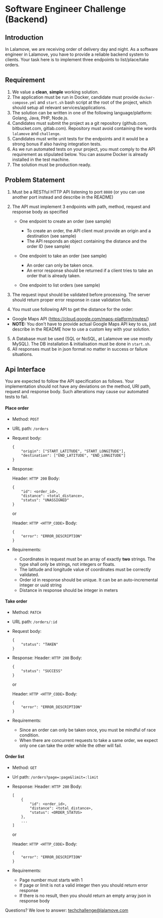 # Software Engineer Challenge (Backend)

## Introduction

In Lalamove, we are receiving order of delivery day and night. As a software engineer in Lalamove, you have to provide a reliable backend system to clients. Your task here is to implement three endpoints to list/place/take orders.

## Requirement

1. We value a **clean**, **simple** working solution.
2. The application must be run in Docker, candidate must provide `docker-compose.yml` and `start.sh` bash script at the root of the project, which should setup all relevant services/applications.
3. The solution can be written in one of the following language/platform: Golang, Java, PHP, Node.js.
4. Candidates must submit the project as a git repository (github.com, bitbucket.com, gitlab.com). Repository must avoid containing the words `lalamove` and `challenge`.
5. Candidates must write unit tests for the endpoints and it would be a strong bonus if also having integration tests.
6. As we run automated tests on your project, you must comply to the API requirement as stipulated below. You can assume Docker is already installed in the test machine.
7. The solution must be production ready.

## Problem Statement

1. Must be a RESTful HTTP API listening to port `8080` (or you can use another port instead and describe in the README)
2. The API must implement 3 endpoints with path, method, request and response body as specified
    - One endpoint to create an order (see sample)
        - To create an order, the API client must provide an origin and a destination (see sample)
        - The API responds an object containing the distance and the order ID (see sample)

    - One endpoint to take an order (see sample)
        - An order can only be taken once.
        - An error response should be returned if a client tries to take an order that is already taken.

    - One endpoint to list orders (see sample)

3. The request input should be validated before processing. The server should return proper error response in case validation fails.
4. You must use following API to get the distance for the order:
- Google Maps API (https://cloud.google.com/maps-platform/routes/)
- **NOTE:** You don't have to provide actual Google Maps API key to us, just describe in the README how to use a custom key with your solution.
5. A Database must be used (SQL or NoSQL, at Lalamove we use mostly MySQL). The DB installation & initialisation must be done in `start.sh`.
6. All responses must be in json format no matter in success or failure situations.


## Api Interface

You are expected to follow the API specification as follows. Your implementation should not have any deviations on the method, URI path, request and response body. Such alterations may cause our automated tests to fail.

#### Place order

  - Method: `POST`
  - URL path: `/orders`
  - Request body:

    ```
    {
        "origin": ["START_LATITUDE", "START_LONGITUDE"],
        "destination": ["END_LATITUDE", "END_LONGITUDE"]
    }
    ```

  - Response:

    Header: `HTTP 200`
    Body:
      ```
      {
          "id": <order_id>,
          "distance": <total_distance>,
          "status": "UNASSIGNED"
      }
      ```
    or

    Header: `HTTP <HTTP_CODE>`
    Body:

      ```
      {
          "error": "ERROR_DESCRIPTION"
      }
      ```

  - Requirements:

    - Coordinates in request must be an array of exactly **two** strings. The type shall only be strings, not integers or floats.
    - The latitude and longitude value of coordinates must be correctly validated.
    - Order id in response should be unique. It can be an auto-incremental integer or uuid string
    - Distance in response should be integer in meters


#### Take order

  - Method: `PATCH`
  - URL path: `/orders/:id`
  - Request body:
    ```
    {
        "status": "TAKEN"
    }
    ```
  - Response:
    Header: `HTTP 200`
    Body:
      ```
      {
          "status": "SUCCESS"
      }
      ```
    or

    Header: `HTTP <HTTP_CODE>`
    Body:
      ```
      {
          "error": "ERROR_DESCRIPTION"
      }
      ```

  - Requirements:

    - Since an order can only be taken once, you must be mindful of race condition.
    - When there are concurrent requests to take a same order, we expect only one can take the order while the other will fail.


#### Order list

  - Method: `GET`
  - Url path: `/orders?page=:page&limit=:limit`
  - Response:
    Header: `HTTP 200`
    Body:
      ```
      [
          {
              "id": <order_id>,
              "distance": <total_distance>,
              "status": <ORDER_STATUS>
          },
          ...
      ]
      ```

    or

    Header: `HTTP <HTTP_CODE>` Body:

    ```
    {
        "error": "ERROR_DESCRIPTION"
    }
    ```

  - Requirements:

    - Page number must starts with 1
    - If page or limit is not a valid integer then you should return error response
    - If there is no result, then you should return an empty array json in response body

Questions? We love to answer: techchallenge@lalamove.com
